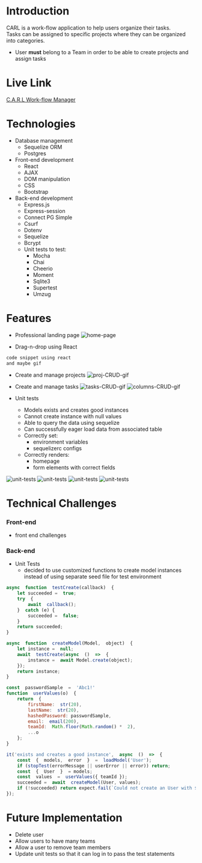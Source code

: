 # Introduction
CARL is a work-flow application to help users organize their tasks.  
Tasks can be assigned to specific projects where they can be organized into categories.

- User **must** belong to a Team in order to be able to create projects and assign tasks

# Live Link

[C.A.R.L Work-flow Manager](https://hidden-fortress-08833.herokuapp.com/)

# Technologies

- Database management
	- Sequelize ORM
	- Postgres
- Front-end development
	- React
	- AJAX
	- DOM manipulation
	- CSS
	- Bootstrap
- Back-end development
	- Express.js
	- Express-session
	- Connect PG Simple
	- Csurf
	- Dotenv
	- Sequelize
	- Bcrypt
	- Unit tests to test:
		- Mocha
		- Chai
		- Cheerio
		- Moment
		- Sqlite3
		- Supertest
		- Umzug

# Features

- Professional landing page
![home-page]()

- Drag-n-drop using React
```javascript
code snippet using react
and maybe gif
```

- Create and manage projects
![proj-CRUD-gif]()

- Create and manage tasks
![tasks-CRUD-gif]()
![columns-CRUD-gif]()

- Unit tests
	- Models exists and creates good instances
	- Cannot create instance with null values
	- Able to query the data using sequelize
	- Can successfully eager load data from associated table
	- Correctly set:
		- environment variables
		- sequelizerc configs
	-  Correctly renders:
		- homepage
		- form elements with correct fields

![unit-tests](public/images/test-screenshot-1.png)
![unit-tests](public/images/test-screenshot-2.png)
![unit-tests](public/images/test-screenshot-3.png)
![unit-tests](public/images/test-screenshot-4.png)

# Technical Challenges

### Front-end
- front end challenges
### Back-end
- Unit Tests
	- decided to use customized functions to create model instances instead of using separate seed file for test environment
```javascript
async  function  testCreate(callback)  {
	let succeeded =  true;
	try  {
		await  callback();
	}  catch (e) {
		succeeded =  false;
	}
	return succeeded;
}

async  function  createModel(Model,  object)  {
	let instance =  null;
	await  testCreate(async  ()  =>  {
		instance =  await Model.create(object);
	});
	return instance;
}

const  passwordSample  =  'Abc1!'
function  userValues(o)  {
	return  {
		firstName:  str(20),
		lastName:  str(20),
		hashedPassword: passwordSample,
		email:  email(200),
		teamId:  Math.floor(Math.random() *  2),
		...o
	};
}
```
```javascript
it('exists and creates a good instance',  async  ()  =>  {
	const  {  models,  error  }  =  loadModel('User');
	if (stopTest(errorMessage || userError || error)) return;	
	const  {  User  }  = models;
	const  values  =  userValues({ teamId });
	succeeded =  await  createModel(User, values);
	if (!succeeded) return expect.fail(`Could not create an User with ${j(values)}`);
});
```


# Future Implementation

- Delete user
- Allow users to have many teams
- Allow a user to remove team members
- Update unit tests so that it can log in to pass the test statements
